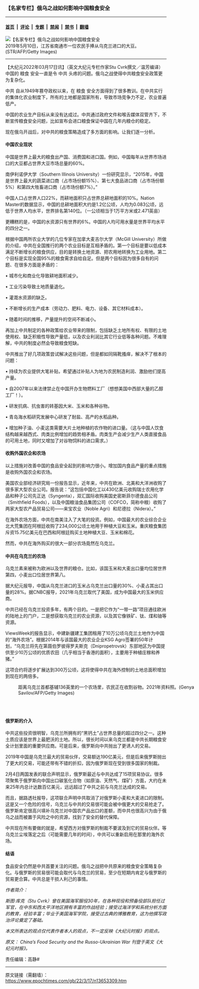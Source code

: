 ### 【名家专栏】俄乌之战如何影响中国粮食安全

---

#### [首页](../../../..?n13653309) &nbsp;|&nbsp; [评论](../../../../../epoch-comment?n13653309) &nbsp;|&nbsp; [专题](../../../../../epoch-special?n13653309) &nbsp;|&nbsp; [禁闻](../../../../../epoch-news?n13653309) &nbsp;|&nbsp; [禁书](../../../../../books?n13653309) &nbsp;|&nbsp; [翻墙](https://github.com/gfw-breaker/nogfw/blob/master/README.md?n13653309)


<div><img alt="【名家专栏】俄乌之战如何影响中国粮食安全" class="attachment-djy_600_400 size-djy_600_400 wp-post-image" src="https://i.epochtimes.com/assets/uploads/2022/03/id13653316-GettyImages-1142701429-1200x800-600x400.jpg"/>
<div class="caption">
 2019年5月10日，江苏省南通市一位农民手捧从乌克兰进口的大豆。(STR/AFP/Getty Images)
</div></div><hr/><div class="post_content" id="artbody" itemprop="articleBody">
 <!-- article content begin -->
 <p>
  【大纪元2022年03月17日讯】（英文大纪元专栏作家Stu Cvrk撰文／温芳编译）中国的
  <ok href="https://www.epochtimes.com/gb/tag/%E7%B2%AE%E9%A3%9F.html">
   粮食
  </ok>
  安全一直是令
  <ok href="https://www.epochtimes.com/gb/tag/%E4%B8%AD%E5%85%B1.html">
   中共
  </ok>
  头疼的问题。俄乌之战使得中共粮食安全政策更为复杂化。
 </p>
 <p>
  <ok href="https://www.epochtimes.com/gb/tag/%E4%B8%AD%E5%85%B1.html">
   中共
  </ok>
  自从1949年篡夺政权以来，在
  <ok href="https://www.epochtimes.com/gb/tag/%E7%B2%AE%E9%A3%9F.html">
   粮食
  </ok>
  安全方面得到了很多教训。在中共实行的集体化农业制度下，所有的土地都是国家所有，导致市场竞争力不足，农业普遍低产。
 </p>
 <p>
  中国的农业生产目标从来没有达成过。中共通过政府文件和喉舌媒体双管齐下，不断宣传粮食安全问题，比如宣布会进口粮食保证中国在几年内粮仓的稳定。
 </p>
 <p>
  现在俄乌开战后，对中共的粮食策略造成了多方面的影响。让我们逐一分析。
 </p>
 <h4>
  中国农业现状
 </h4>
 <p>
  中国是世界上最大的粮食出产国、消费国和进口国。例如，中国每年从世界市场进口的大豆都占世界大豆市场总量的60%。
 </p>
 <p>
  南伊利诺伊大学（Southern Illinois University）一份研究显示，“2015年，中国是世界上最大的蔬菜进口商（占市场份额15%）、第七大食品进口商（占市场份额5%）和第四大牲畜进口商（占市场份额7%）。”
 </p>
 <p>
  中国人口占世界人口22%，而耕地面积只占世界总耕地面积的10%。Nation Master的数据显示，中国的总耕地面积大约是1.2亿公顷，人均为0.083公顷，远低于世界人均水平，世界排名第140位。（一公顷相当于1万平方米或2.471英亩）
 </p>
 <p>
  更糟糕的是，中国的水资源只有世界的6%。中国的人均可用水量是世界平均水平的四分之一。
 </p>
 <p>
  根据中国两所农业大学的几位专家在加拿大麦吉尔大学（McGill University）所做的介绍，中共在全国推行的两个农业目标是互相矛盾的。第一个目标是要以低成本满足不断增长的粮食供应，目的是转换土地资源、把农用地转换为工业用地。第二个目标是实现全国95%的粮食需求自给自足。但是两个目标因为很多自有的问题、在很多方面是矛盾的：
 </p>
 <p>
  • 城市化和商业化导致耕地面积减少。
 </p>
 <p>
  • 工业污染导致土地质量退化。
 </p>
 <p>
  • 灌溉水资源的缺乏。
 </p>
 <p>
  • 不断增长的生产成本（劳动力、肥料、电力、设备、其它材料成本）。
 </p>
 <p>
  • 随着时间的推移，产量提升的空间不断减小。
 </p>
 <p>
  再加上中共制定的各种政策给农业带来的限制，包括缺乏土地所有权、有限的土地使用权、缺乏积极性导致产量低，以及农业利润比其它行业低等各种问题。不难理解，中共的制度必然会导致粮食短缺。
 </p>
 <p>
  中共推出了好几项政策尝试解决这些问题，但是都如同隔靴搔痒，解决不了根本的问题：
 </p>
 <p>
  • 持续为农业提供大笔补贴，希望通过补贴人为地为农民制造利润、激励他们提高产量。
 </p>
 <p>
  • 自2007年以来法律禁止在中国开办生物燃料工厂（想想美国中西部大量的乙醇工厂！）。
 </p>
 <p>
  • 研发抗病、抗虫害的转基因大米、玉米和各种谷物。
 </p>
 <p>
  • 青岛海水稻研究发展中心研发了耐盐、高产的水稻品种。
 </p>
 <p>
  • 增加种子油、小麦这类需要大片土地种植的农作物的进口量。（这与中国人饮食结构越来越西式、肉类比例增加的趋势相矛盾。肉类生产会减少生产人类直接食品的可用土地，同时又增加了对谷物饲料的进口需求。）
 </p>
 <h4>
  收购外国农企和农场
 </h4>
 <p>
  以上措施对改善中国的食品安全起到的影响力很小。增加国内食品产量的重点措施是收购外国农企和农场。
 </p>
 <p>
  美国农业部经济研究局一份报告显示，近年来，中共在欧洲、北美和大洋洲收购了很多家大型农业公司。报告说：“这包括中国化工以430亿美元收购瑞士农用化学品和种子公司先正达（Syngenta），双汇国际收购美国史密斯菲尔德食品公司（Smithfield Foods），以及中国粮油食品集团公司（COFCO，简称中粮）收购了两家大型农产品贸易公司——来宝农业（Noble Agri）和尼德拉（Nidera）。”
 </p>
 <p>
  在海外农场方面，中共在南美注入了大笔的投资。例如，中国最大的农业综合企业北大荒集团在阿根廷收购了234,000公顷土地用于种植大豆和玉米。重庆粮食集团斥资15.75亿美元在巴西和阿根廷购买土地种植大豆、玉米和棉花。
 </p>
 <p>
  然而，中共在海外购买的很大一部分农场竟然在乌克兰。
 </p>
 <h4>
  中共在乌克兰的农场
 </h4>
 <p>
  乌克兰素来被称为欧洲以及世界的粮仓。比如，该国玉米和大麦出口量均位居世界第四，小麦出口位居世界第八。
 </p>
 <p>
  据大纪元报导，中国从乌克兰进口的玉米占乌克兰出口量的30%、小麦占其出口量的28%。据CNBC报导，2021年乌克兰取代了美国，成为中国最大的玉米供应商。
 </p>
 <p>
  中共已经在乌克兰投资多年，有两个目的。一是把它作为“一带一路”项目通往欧洲的陆地上的门户，二是想获取乌克兰的农业资源，以及其它像铁矿、钛、煤和铀等资源。
 </p>
 <p>
  ViewsWeek的报告显示，中建新疆建工集团租用了10万公顷乌克兰土地作为中国的“海外农场”。根据2014年与该国最大的农业企业KSG Agro签署的50年计划，“乌克兰将先在第聂伯罗彼得罗夫斯克（Dnipropetrovsk）东部地区为中国提供至少10万公顷的优质农田（几乎相当于香港的面积），主要用于种植庄稼和养猪。”
 </p>
 <p>
  这项合约将逐步扩展达到300万公顷，这将使得中共在海外控制的土地总面积增加到现在的两倍多。
 </p>
 <figure aria-describedby="caption-attachment-13653328" class="wp-caption aligncenter" id="attachment_13653328" style="width: 600px">
  <ok href="https://i.epochtimes.com/assets/uploads/2022/03/id13653328-ukraine89965198-600x450.jpg" target="_blank">
   <img alt="" class="size-large wp-image-13653328" src="https://i.epochtimes.com/assets/uploads/2022/03/id13653328-ukraine89965198-600x450-600x450.jpg"/>
  </ok>
  <br/><figcaption class="wp-caption-text" id="caption-attachment-13653328">
   距离乌克兰首都基辅136英里的一个农场里，农民正在收割谷物。2021年资料照。(Genya Savilov/AFP/Getty Images)
  </figcaption><br/>
 </figure><br/>
 <h4>
  俄罗斯的介入
 </h4>
 <p>
  中共这些投资很明智，乌克兰所拥有的“黑钙土”占世界总量的超过四分之一。这种土质应该是世界上最肥沃的土地。所以，很长时间以来乌克兰都是中共长期粮食安全计划里面的重要供应商。可是后来，俄罗斯向中共抛出了更诱人的交易。
 </p>
 <p>
  2019年中国是乌克兰最大的贸易伙伴，交易额达190亿美元，但是后来俄罗斯抛出了更大的交易，可能还带有不错的折扣，因为俄罗斯现在受到很多国家的制裁。
 </p>
 <p>
  2月4日两国发表的联合声明显示，俄罗斯最近与中共达成了15项贸易协议。很多项聚焦于俄罗斯向中国出口碳氢化合物（如原油、天然气、煤矿）方面，大约在未来25年内总计达数百亿美元，远远超过了中共之前与乌克兰达成的交易。
 </p>
 <p>
  而且，据路透社报导，这项联合声明中共取消了对俄罗斯小麦和大麦进口的限制。这是又一个危险的信号，乌克兰与中共的交易很可能会被中俄更大的交易抢走了。俄罗斯肯定很高兴填补乌克兰对中国农产品出口的差额，而中共也很高兴为由于俄乌之战而被置于风险之中的资源，找到了安全的替代保障。
 </p>
 <p>
  中共现在所有要做的就是，希望西方对俄罗斯的制裁不要波及到它的贸易伙伴。等乌克兰尘埃落定之后（可能需要几年的时间），中共可以重新启用在那里的海外农场。
 </p>
 <h4>
  结语
 </h4>
 <p>
  食品安全仍然是中共首要关注的问题。俄乌之战把中共原来的粮食安全策略复杂化。与俄罗斯的贸易很可能会取代与乌克兰的贸易，至少在短期内肯定与俄罗斯的贸易更合算。中共总是干损人利己的事情。
 </p>
 <p>
  <em>
   作者简介：
  </em>
 </p>
 <p>
  <em>
   斯图‧库克（Stu Cvrk）曾在美国海军服役30年，在各种现役和预备役部队担任过军官，在中东和西太平洋地区拥有丰富的作战经验；接受过海洋学和系统分析方面的教育，经验丰富；毕业于美国海军学院，接受过古典的博雅教育，这为他撰写政治评论奠定了基础。
  </em>
 </p>
 <p>
  <em>
   本文所表达的观点仅代表作者本人的观点，不一定反映《大纪元时报》的观点。
  </em>
 </p>
 <p>
  <em>
   原文：
   <ok href="https://www.theepochtimes.com/chinas-food-security-and-the-russo-ukrainian-war_4336733.html">
    China’s Food Security and the Russo-Ukrainian War
   </ok>
   刊登于英文《大纪元时报》。
  </em>
 </p>
 <p>
  责任编辑：高静#
 </p>
 <!-- article content end -->
 <div id="below_article_ad">
 </div>
</div>


---

原文链接（需翻墙）：https://www.epochtimes.com/gb/22/3/17/n13653309.htm